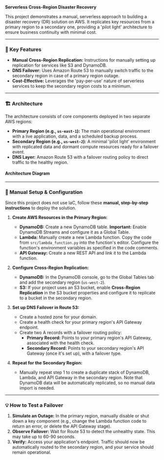 **Serverless Cross-Region Disaster Recovery**

This project demonstrates a manual, serverless approach to building a disaster recovery (DR) solution on AWS. It replicates key resources from a primary region to a secondary one, providing a 'pilot light' architecture to ensure business continuity with minimal cost.

***

### 🚀 Key Features
* **Manual Cross-Region Replication:** Instructions for manually setting up replication for services like S3 and DynamoDB.
* **DNS Failover:** Uses Amazon Route 53 to manually switch traffic to the secondary region in case of a primary region outage.
* **Cost-Effective:** Leverages the 'pay-per-use' nature of serverless services to keep the secondary region costs to a minimum.

***

### 🏗️ Architecture
The architecture consists of core components deployed in two separate AWS regions:
* **Primary Region (e.g., `us-east-1`):** The main operational environment with a live application, data, and a scheduled backup process.
* **Secondary Region (e.g., `us-west-2`):** A minimal 'pilot light' environment with replicated data and dormant compute resources ready for a failover event.
* **DNS Layer:** Amazon Route 53 with a failover routing policy to direct traffic to the healthy region.

#### Architecture Diagram




***

### 📝 Manual Setup & Configuration
Since this project does not use IaC, follow these **manual, step-by-step instructions** to deploy the solution.

1.  **Create AWS Resources in the Primary Region:**
    * **DynamoDB:** Create a new DynamoDB table. **Important:** Enable DynamoDB Streams and configure it as a Global Table.
    * **Lambda:** Manually create a new Lambda function. Copy the code from `src/lambda_function.py` into the function's editor. Configure the function's environment variables as specified in the code comments.
    * **API Gateway:** Create a new REST API and link it to the Lambda function.

2.  **Configure Cross-Region Replication:**
    * **DynamoDB:** In the DynamoDB console, go to the Global Tables tab and add the secondary region (`us-west-2`).
    * **S3:** If your project uses an S3 bucket, enable **Cross-Region Replication** in the S3 bucket properties and configure it to replicate to a bucket in the secondary region.

3.  **Set up DNS Failover in Route 53:**
    * Create a hosted zone for your domain.
    * Create a health check for your primary region's API Gateway endpoint.
    * Create two A records with a failover routing policy:
        * **Primary Record:** Points to your primary region's API Gateway, associated with the health check.
        * **Secondary Record:** Points to your secondary region's API Gateway (once it's set up), with a failover type.

4.  **Repeat for the Secondary Region:**
    * Manually repeat step 1 to create a duplicate stack of DynamoDB, Lambda, and API Gateway in the secondary region. Note that DynamoDB data will be automatically replicated, so no manual data import is needed.

***

### 💡 How to Test a Failover
1.  **Simulate an Outage:** In the primary region, manually disable or shut down a key component (e.g., change the Lambda function code to return an error, or delete the API Gateway stage).
2.  **Observe Failover:** Wait for Route 53 to detect the unhealthy state. This may take up to 60-90 seconds.
3.  **Verify:** Access your application's endpoint. Traffic should now be automatically routed to the secondary region, and your service should remain operational.
